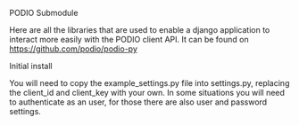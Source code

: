PODIO Submodule

Here are all the libraries that are used to enable a django application to interact more easily with the PODIO client API. It can be found on https://github.com/podio/podio-py

Initial install

You will need to copy the example_settings.py file into settings.py, replacing the client_id and client_key with your own. In some situations you will need to authenticate as an user, for those there are also user and password settings.
